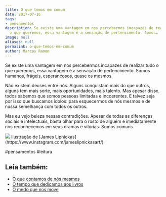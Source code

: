 ```yaml
---
title: O que temos em comum
date: 2017-07-16
tags:
- pensamentos
description: Se existe uma vantagem em nos percebermos incapazes de realizar tudo
  o que queremos, essa vantagem é a sensação de pertencimento. Somos…
image: null
aliases: null
permalink: o-que-temos-em-comum
author: Marcos Ramon
---
```

Se existe uma vantagem em nos percebermos incapazes de realizar tudo o que queremos, essa vantagem é a sensação de pertencimento. Somos humanos, frágeis, esperançosos, quase os mesmos.

Não existem deuses entre nós. Alguns conquistam mais do que outros, alguns tem mais sorte, mais oportunidades, mais talento. Mas apesar disso, todos sabemos que somos pessoas limitadas e incoerentes. E talvez seja por isso que buscamos ídolos: para esquecermos de nós mesmos e de nossa semelhança com todos os outros.

Mas eu vejo beleza nessas contradições. Apesar de todas as diferenças sociais e intelectuais, basta olhar para o rosto de alguém e imediatamente nos reconhecemos em seus dramas e vitórias. Somos comuns.

<img src="/assets/img/o-que-temos-em comum-medium.jpeg">
Ilustração de [James Lipnickas](https://www.instagram.com/jameslipnickasart/)


#pensamentos #leitura<div class="leia-tambem" markdown="1">
## Leia também:

- <a href="/o-que-contamos-de-nos-mesmos">O que contamos de nós mesmos</a>
- <a href="/o-tempo-que-dedicamos-aos-livros">O tempo que dedicamos aos livros</a>
- <a href="/o-medo-que-nos-move">O medo que nos move</a>
</div>